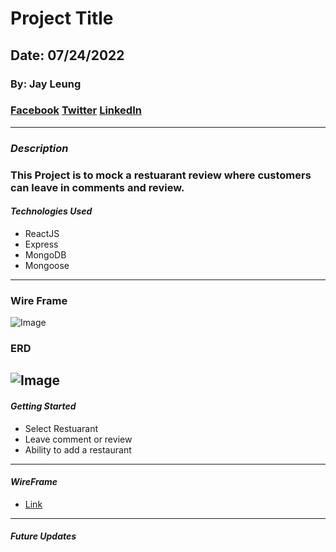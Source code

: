 # Project Title

## Date: 07/24/2022

### By: Jay Leung

### [Facebook](https://www.facebook.com) [Twitter](https://www.twitter.com) [LinkedIn](https://www.linkedin.com)

---

### **_Description_**

### This Project is to mock a restuarant review where customers can leave in comments and review.


#### **_Technologies Used_**

- ReactJS
- Express
- MongoDB
- Mongoose
---
### Wire Frame
![Image](https://i.imgur.com/fUIAeeg.png)

### ERD
![Image](https://i.imgur.com/TLyMCnN.png)
---

#### **_Getting Started_**

- Select Restuarant
- Leave comment or review
- Ability to add a restaurant
---

#### **_WireFrame_**

- [Link](https://wireframe.cc/Fqvz71)

---

#### **_Future Updates_**
